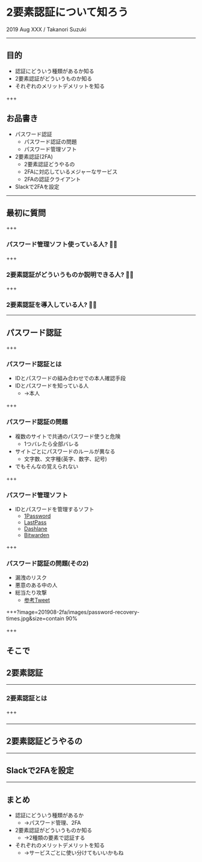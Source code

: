 # 2要素認証について知ろう

2019 Aug XXX / Takanori Suzuki

---

## 目的

* 認証にどういう種類があるか知る
* 2要素認証がどういうものか知る
* それぞれのメリットデメリットを知る

+++

## お品書き

* パスワード認証
  * パスワード認証の問題
  * パスワード管理ソフト
* 2要素認証(2FA)
  * 2要素認証どうやるの
  * 2FAに対応しているメジャーなサービス
  * 2FAの認証クライアント
* Slackで2FAを設定

---

## 最初に質問

+++

### パスワード管理ソフト使っている人? 🙋‍♀️

+++

### 2要素認証がどういうものか説明できる人? 🙋‍♂️

+++

### 2要素認証を導入している人? 🙋‍♀️

---

## パスワード認証

+++

### パスワード認証とは

* IDとパスワードの組み合わせでの本人確認手段
* IDとパスワードを知っている人
  * →本人

+++

### パスワード認証の問題

* 複数のサイトで共通のパスワード使うと危険
  * 1つバレたら全部バレる
* サイトごとにパスワードのルールが異なる
  * 文字数、文字種(英字、数字、記号)
* でもそんなの覚えられない

+++

### パスワード管理ソフト

* IDとパスワードを管理するソフト
  * [1Password](https://1password.com/)
  * [LastPass](https://www.lastpass.com/ja)
  * [Dashlane](https://www.dashlane.com/)
  * [Bitwarden](https://bitwarden.com/)

+++

### パスワード認証の問題(その2)

* 漏洩のリスク
* 悪意のある中の人
* 総当たり攻撃
  * [参考Tweet](https://twitter.com/yamatosecurity/status/1155289692268457985)

+++?image=201908-2fa/images/password-recovery-times.jpg&size=contain 90%

+++

## そこで

## 2要素認証

---

### 2要素認証とは

+++

###

---

## 2要素認証どうやるの

---

## Slackで2FAを設定

---

## まとめ

* 認証にどういう種類があるか
  * →パスワード管理、2FA
* 2要素認証がどういうものか知る
  * →2種類の要素で認証する
* それぞれのメリットデメリットを知る
  * →サービスごとに使い分けてもいいかもね
